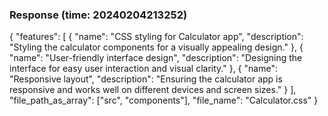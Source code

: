 ### Response (time: 20240204213252)

{
  "features": [
    {
      "name": "CSS styling for Calculator app",
      "description": "Styling the calculator components for a visually appealing design."
    },
    {
      "name": "User-friendly interface design",
      "description": "Designing the interface for easy user interaction and visual clarity."
    },
    {
      "name": "Responsive layout",
      "description": "Ensuring the calculator app is responsive and works well on different devices and screen sizes."
    }
  ],
  "file_path_as_array": ["src", "components"],
  "file_name": "Calculator.css"
}